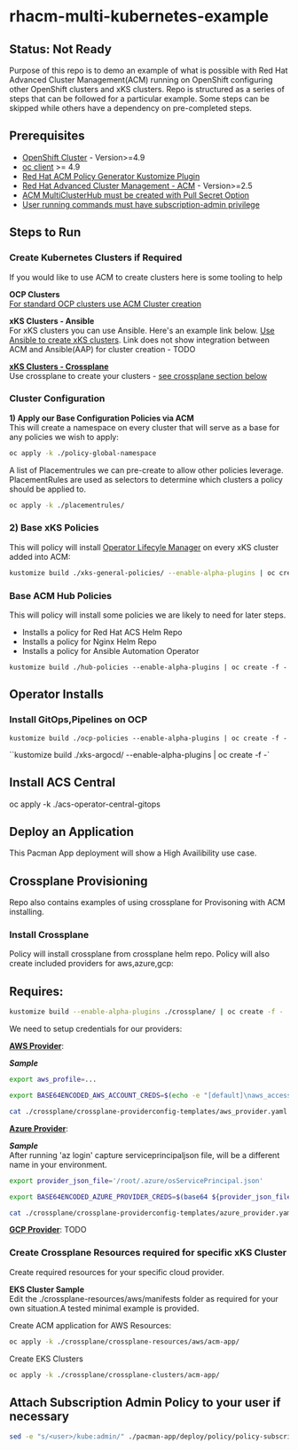 # rhacm-multi-kubernetes-example

## Status: Not Ready

Purpose of this repo is to demo an example of what is possible with Red Hat Advanced Cluster Management(ACM) running on OpenShift configuring other OpenShift clusters and xKS clusters.
Repo is structured as a series of steps that can be followed for a particular example.
Some steps can be skipped while others have a dependency on pre-completed steps.

## Prerequisites

- [OpenShift Cluster](https://docs.openshift.com/container-platform/4.9/welcome/index.html) - Version>=4.9
- [oc client](https://docs.openshift.com/container-platform/4.9/cli_reference/openshift_cli/getting-started-cli.html) >= 4.9
- [Red Hat ACM Policy Generator Kustomize Plugin](https://github.com/stolostron/policy-generator-plugin)
- [Red Hat Advanced Cluster Management - ACM](https://access.redhat.com/documentation/en-us/red_hat_advanced_cluster_management_for_kubernetes/2.0/html-single/install/index#installing) - Version>=2.5
- [ACM MultiClusterHub must be created with Pull Secret Option](https://access.redhat.com/documentation/en-us/red_hat_advanced_cluster_management_for_kubernetes/2.6/html/install/installing#custom-image-pull-secret)
- [User running commands must have subscription-admin privilege](https://access.redhat.com/documentation/en-us/red_hat_advanced_cluster_management_for_kubernetes/2.6/html-single/applications/index#granting-subscription-admin-privilege)

## Steps to Run

### Create Kubernetes Clusters if Required

If you would like to use ACM to create clusters here is some tooling to help

**OCP Clusters**  
[For standard OCP clusters use ACM Cluster creation](https://access.redhat.com/documentation/en-us/red_hat_advanced_cluster_management_for_kubernetes/2.6/html-single/multicluster_engine/index#creating-a-cluster)

**xKS Clusters - Ansible**  
For xKS clusters you can use Ansible. Here's an example link below.
[Use Ansible to create xKS clusters](https://github.com/nleiva/ansible-kubernetes).
Link does not show integration between ACM and Ansible(AAP) for cluster creation - TODO

[**xKS Clusters - Crossplane**](https://github.com/MoOyeg/rhacm-multi-kubernetes-example#crossplane-provisioning)  
Use crossplane to create your clusters - [see crossplane section below](https://github.com/MoOyeg/rhacm-multi-kubernetes-example#crossplane-provisioning)

### Cluster Configuration

**1) Apply our Base Configuration Policies via ACM**  
This will create a namespace on every cluster that will serve as a base for any policies we wish to apply:

```bash
oc apply -k ./policy-global-namespace
```

A list of Placementrules we can pre-create to allow other policies leverage. PlacementRules are used as selectors to determine which clusters a policy should be applied to.

```bash
oc apply -k ./placementrules/
```

### 2) Base xKS Policies

This will policy will install [Operator Lifecyle Manager](https://olm.operatorframework.io/) on every xKS cluster added into ACM:

```bash
kustomize build ./xks-general-policies/ --enable-alpha-plugins | oc create -f -
```

### Base ACM Hub Policies

This will policy will install some policies we are likely to need for later steps.

- Installs a policy for Red Hat ACS Helm Repo
- Installs a policy for Nginx Helm Repo
- Installs a policy for Ansible Automation Operator

`kustomize build ./hub-policies --enable-alpha-plugins | oc create -f -`

## Operator Installs

### Install GitOps,Pipelines on OCP

`kustomize build ./ocp-policies --enable-alpha-plugins | oc create -f -`

``kustomize build ./xks-argocd/ --enable-alpha-plugins | oc create -f -`

## Install ACS Central

oc apply -k ./acs-operator-central-gitops

## Deploy an Application

This Pacman App deployment will show a High Availibility use case.

## Crossplane Provisioning

Repo also contains examples of using crossplane for Provisoning with ACM installing.

### Install Crossplane

Policy will install crossplane from crossplane helm repo. Policy will also create included providers for aws,azure,gcp:

Requires:
-

```bash
kustomize build --enable-alpha-plugins ./crossplane/ | oc create -f -
```

We need to setup credentials for our providers:

**[AWS Provider](https://crossplane.io/docs/v1.9/cloud-providers/aws/aws-provider.html)**:

**_Sample_**

```bash
export aws_profile=...
```

```bash
export BASE64ENCODED_AWS_ACCOUNT_CREDS=$(echo -e "[default]\naws_access_key_id = $(aws configure get aws_access_key_id --profile $aws_profile)\naws_secret_access_key = $(aws configure get aws_secret_access_key --profile $aws_profile)" | base64  | tr -d "\n")
```

```bash
cat ./crossplane/crossplane-providerconfig-templates/aws_provider.yaml | envsubst | oc apply -f -
```

**[Azure Provider](https://github.com/crossplane-contrib/provider-azure/blob/master/examples/azure-provider.yaml)**:

**_Sample_**  
After running 'az login' capture serviceprincipaljson file, will be a different name in your environment.

```bash
export provider_json_file='/root/.azure/osServicePrincipal.json'
```

```bash
export BASE64ENCODED_AZURE_PROVIDER_CREDS=$(base64 ${provider_json_file} | tr -d "\n")
```

```bash
cat ./crossplane/crossplane-providerconfig-templates/azure_provider.yaml | envsubst | oc apply -f -
```

**[GCP Provider](https://github.com/crossplane-contrib/provider-gcp)**:
TODO

### Create Crossplane Resources required for specific xKS Cluster

Create required resources for your specific cloud provider.

**EKS Cluster Sample**  
 Edit the ./crossplane-resources/aws/manifests folder as required for your own situation.A tested minimal example is provided.  

Create ACM application for AWS Resources:

```bash
oc apply -k ./crossplane/crossplane-resources/aws/acm-app/
```

Create EKS Clusters

```bash
oc apply -k ./crossplane/crossplane-clusters/acm-app/
```


## Attach Subscription Admin Policy to your user if necessary

```bash
sed -e "s/<user>/kube:admin/" ./pacman-app/deploy/policy/policy-subscription-pacman-admin.yaml | oc create -f - -n global-policies
```
